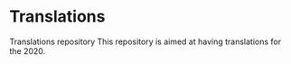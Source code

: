 # Translations
Translations repository
This repository is aimed at having translations for the 2020.
